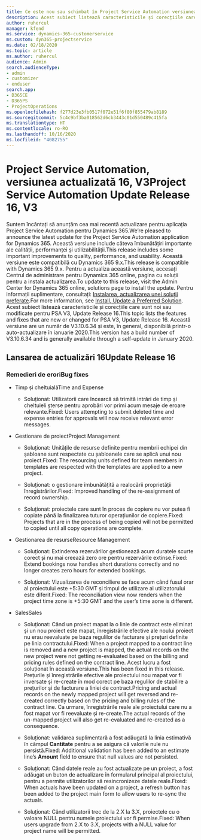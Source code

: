 ```yaml
---
title: Ce este nou sau schimbat în Project Service Automation versiunea actualizată 16, V3
description: Acest subiect listează caracteristicile și corecțiile care sunt disponibile în Project Service Automation V3, versiunea actualizată 16, V3.
author: ruhercul
manager: kfend
ms.service: dynamics-365-customerservice
ms.custom: dyn365-projectservice
ms.date: 02/18/2020
ms.topic: article
ms.author: ruhercul
audience: Admin
search.audienceType:
- admin
- customizer
- enduser
search.app:
- D365CE
- D365PS
- ProjectOperations
ms.openlocfilehash: f277d23e3fb0517f072e51f6f80f855479ab8189
ms.sourcegitcommit: 5c4c9bf3ba018562d6cb3443c01d550489c415fa
ms.translationtype: HT
ms.contentlocale: ro-RO
ms.lasthandoff: 10/16/2020
ms.locfileid: "4082755"
---
```

# <a name="project-service-automation-update-release-16-v3"></a><span data-ttu-id="5b134-103">Project Service Automation, versiunea actualizată 16, V3</span><span class="sxs-lookup"><span data-stu-id="5b134-103">Project Service Automation Update Release 16, V3</span></span>

<span data-ttu-id="5b134-104">Suntem încântați să anunțăm cea mai recentă actualizare pentru aplicația Project Service Automation pentru Dynamics 365.</span><span class="sxs-lookup"><span data-stu-id="5b134-104">We’re pleased to announce the latest update for the Project Service Automation application for Dynamics 365.</span></span> <span data-ttu-id="5b134-105">Această versiune include câteva îmbunătățiri importante ale calității, performanței și utilizabilității.</span><span class="sxs-lookup"><span data-stu-id="5b134-105">This release includes some important improvements to quality, performance, and usability.</span></span>  <span data-ttu-id="5b134-106">Această versiune este compatibilă cu Dynamics 365 9.x.</span><span class="sxs-lookup"><span data-stu-id="5b134-106">This release is compatible with Dynamics 365 9.x.</span></span> <span data-ttu-id="5b134-107">Pentru a actualiza această versiune, accesați Centrul de administrare pentru Dynamics 365 online, pagina cu soluții pentru a instala actualizarea.</span><span class="sxs-lookup"><span data-stu-id="5b134-107">To update to this release, visit the Admin Center for Dynamics 365 online, solutions page to install the update.</span></span> <span data-ttu-id="5b134-108">Pentru informații suplimentare, consultați: [Instalarea, actualizarea unei soluții preferate](https://docs.microsoft.com/dynamics365/project-service/upgrade-psa-home-page).</span><span class="sxs-lookup"><span data-stu-id="5b134-108">For more information, see [Install, Update a Preferred Solution](https://docs.microsoft.com/dynamics365/project-service/upgrade-psa-home-page).</span></span>
<span data-ttu-id="5b134-109">Acest subiect listează caracteristicile și corecțiile care sunt noi sau modificate pentru PSA V3, Update Release 16.</span><span class="sxs-lookup"><span data-stu-id="5b134-109">This topic lists the features and fixes that are new or changed for PSA V3, Update Release 16.</span></span> <span data-ttu-id="5b134-110">Această versiune are un număr de V3.10.6.34 și este, în general, disponibilă printr-o auto-actualizare în ianuarie 2020.</span><span class="sxs-lookup"><span data-stu-id="5b134-110">This version has a build number of V3.10.6.34 and is generally available through a self-update in January 2020.</span></span>


## <a name="update-release-16"></a><span data-ttu-id="5b134-111">Lansarea de actualizări 16</span><span class="sxs-lookup"><span data-stu-id="5b134-111">Update Release 16</span></span>

### <a name="bug-fixes"></a><span data-ttu-id="5b134-112">Remedieri de erori</span><span class="sxs-lookup"><span data-stu-id="5b134-112">Bug fixes</span></span>

-   <span data-ttu-id="5b134-113">Timp și cheltuială</span><span class="sxs-lookup"><span data-stu-id="5b134-113">Time and Expense</span></span>

    -   <span data-ttu-id="5b134-114">Soluționat: Utilizatorii care încearcă să trimită intrări de timp și cheltuieli șterse pentru aprobări vor primi acum mesaje de eroare relevante.</span><span class="sxs-lookup"><span data-stu-id="5b134-114">Fixed: Users attempting to submit deleted time and expense entries for approvals will now receive relevant error messages.</span></span>

-   <span data-ttu-id="5b134-115">Gestionare de proiect</span><span class="sxs-lookup"><span data-stu-id="5b134-115">Project Management</span></span>

    -   <span data-ttu-id="5b134-116">Soluționat: Unitățile de resurse definite pentru membrii echipei din șabloane sunt respectate cu șabloanele care se aplică unui nou proiect.</span><span class="sxs-lookup"><span data-stu-id="5b134-116">Fixed: The resourcing units defined for team members in templates are respected with the templates are applied to a new project.</span></span>

    -   <span data-ttu-id="5b134-117">Soluționat: o gestionare îmbunătățită a realocării proprietății înregistrărilor.</span><span class="sxs-lookup"><span data-stu-id="5b134-117">Fixed: Improved handling of the re-assignment of record ownership.</span></span>

    -   <span data-ttu-id="5b134-118">Soluționat: proiectele care sunt în proces de copiere nu vor putea fi copiate până la finalizarea tuturor operațiunilor de copiere.</span><span class="sxs-lookup"><span data-stu-id="5b134-118">Fixed: Projects that are in the process of being copied will not be permitted to copied until all copy operations are complete.</span></span>

-   <span data-ttu-id="5b134-119">Gestionarea de resurse</span><span class="sxs-lookup"><span data-stu-id="5b134-119">Resource Management</span></span>

    -   <span data-ttu-id="5b134-120">Soluționat: Extinderea rezervărilor gestionează acum duratele scurte corect și nu mai creează zero ore pentru rezervările extinse.</span><span class="sxs-lookup"><span data-stu-id="5b134-120">Fixed: Extend bookings now handles short durations correctly and no longer creates zero hours for extended bookings.</span></span>

    -   <span data-ttu-id="5b134-121">Soluționat: Vizualizarea de reconciliere se face acum când fusul orar al proiectului este +5:30 GMT și timpul de utilizare al utilizatorului este diferit.</span><span class="sxs-lookup"><span data-stu-id="5b134-121">Fixed: The reconciliation view now renders when the project time zone is +5:30 GMT and the user’s time aone is different.</span></span>

-   <span data-ttu-id="5b134-122">Sales</span><span class="sxs-lookup"><span data-stu-id="5b134-122">Sales</span></span>

    -   <span data-ttu-id="5b134-123">Soluționat: Când un proiect mapat la o linie de contract este eliminat și un nou proiect este mapat, înregistrările efective ale noului proiect nu erau reevaluate pe baza regulilor de facturare și prețuri definite pe linia contractului.</span><span class="sxs-lookup"><span data-stu-id="5b134-123">Fixed: When a project mapped to a contract line is removed and a new project is mapped, the actual records on the new project were not getting re-evaluated based on the billing and pricing rules defined on the contract line.</span></span> <span data-ttu-id="5b134-124">Acest lucru a fost soluționat în această versiune.</span><span class="sxs-lookup"><span data-stu-id="5b134-124">This has been fixed in this release.</span></span> <span data-ttu-id="5b134-125">Prețurile și înregistrările efective ale proiectului nou mapat vor fi inversate și re-create în mod corect pe baza regulilor de stabilire a prețurilor și de facturare a liniei de contract.</span><span class="sxs-lookup"><span data-stu-id="5b134-125">Pricing and actual records on the newly mapped project will get reversed and re-created correctly based on the pricing and billing rules of the contract line.</span></span> <span data-ttu-id="5b134-126">Ca urmare, înregistrările reale ale proiectului care nu a fost mapat vor fi reevaluate și re-create.</span><span class="sxs-lookup"><span data-stu-id="5b134-126">The actual records of the un-mapped project will also get re-evaluated and re-created as a consequence.</span></span>

    -   <span data-ttu-id="5b134-127">Soluționat: validarea suplimentară a fost adăugată la linia estimativă în câmpul **Cantitate** pentru a se asigura că valorile nule nu persistă.</span><span class="sxs-lookup"><span data-stu-id="5b134-127">Fixed: Additional validation has been added to an estimate line’s **Amount** field to ensure that null values are not persisted.</span></span>

    -   <span data-ttu-id="5b134-128">Soluționat: Când datele reale au fost actualizate pe un proiect, a fost adăugat un buton de actualizare în formularul principal al proiectului, pentru a permite utilizatorilor să resincronizeze datele reale.</span><span class="sxs-lookup"><span data-stu-id="5b134-128">Fixed: When actuals have been updated on a project, a refresh button has been added to the project main form to allow users to re-sync the actuals.</span></span>

    -   <span data-ttu-id="5b134-129">Soluționat: Când utilizatorii trec de la 2.X la 3.X, proiectele cu o valoare NULL pentru numele proiectului vor fi permise.</span><span class="sxs-lookup"><span data-stu-id="5b134-129">Fixed: When users upgrade from 2.X to 3.X, projects with a NULL value for project name will be permitted.</span></span>

